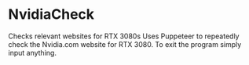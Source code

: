 # NvidiaCheck
Checks relevant websites for RTX 3080s
Uses Puppeteer to repeatedly check the Nvidia.com website for RTX 3080. 
To exit the program simply input anything.
